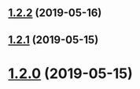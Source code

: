 ## [1.2.2](https://github.com/vadzim/mergeiterator/compare/v1.2.1...v1.2.2) (2019-05-16)



## [1.2.1](https://github.com/vadzim/mergeiterator/compare/v1.2.0...v1.2.1) (2019-05-15)



# [1.2.0](https://github.com/vadzim/mergeiterator/compare/v1.1.9...v1.2.0) (2019-05-15)




